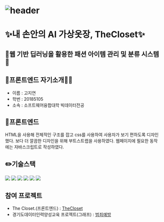 ![header](https://capsule-render.vercel.app/api?type=Waving&color=FFA07A&height=250&section=header&text=The%20Closet&fontSize=90)
========================================================================================================================================
# ✨내 손안의 AI 가상옷장, TheCloset✨
## 👕웹 기반 딥러닝을 활용한 패션 아이템 관리 및 분류 시스템👖

## 🐻프론트엔드 자기소개🐻‍❄️
  - 이름 : 고지연
  - 학번 : 20185105
  - 소속 : 소프트웨어융합대학 빅데이터전공

## 🌱프론트엔드
HTML을 사용해 전체적인 구조를 잡고 css를 사용하여 사용자가 보기 편하도록 디자인했다.
보다 더 깔끔한 디자인을 위해 부트스트랩을 사용하였다.
웹페이지에 필요한 동작에는 자바스크립트로 작성하였다.

## ✏️기술스택
<img src="https://img.shields.io/badge/javascript-F7DF1E?style=for-the-badge&logo=javascript&logoColor=black"> <img src="https://img.shields.io/badge/html-E34F26?style=for-the-badge&logo=html5&logoColor=white"> <img src="https://img.shields.io/badge/css-1572B6?style=for-the-badge&logo=css3&logoColor=white"> <img src="https://img.shields.io/badge/jquery-0769AD?style=for-the-badge&logo=jquery&logoColor=white"> <img src="https://img.shields.io/badge/bootstrap-7952B3?style=for-the-badge&logo=bootstrap&logoColor=white"> <img src="https://img.shields.io/badge/tensorflow.js-F7DF1E?style=for-the-badge&logo=tensorflow&logoColor=orange"> 

## 참여 프로젝트
   - The Closet.(프론트엔드) : [TheCloset][Link]
   - 경기도데이터인력양성교육 프로젝트(그래프) : [범죄예방][data]

[data]: https://github.com/kamjoo1999/crime_project_graph/tree/main
[Link]: https://github.com/kamjoo1999/TheCloset/tree/main

